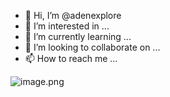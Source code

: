 - 👋 Hi, I’m @adenexplore
- 👀 I’m interested in ...
- 🌱 I’m currently learning ...
- 💞️ I’m looking to collaborate on ...
- 📫 How to reach me ...

![image.png]( {https://batusolusindo.com/wp-content/uploads/2019/09/4-Hal-yang-Harus-Diwaspadai-Web-Developer-3.jpg} )


<!---
adenexplore/adenexplore is a ✨ special ✨ repository because its `README.md` (this file) appears on your GitHub profile.
You can click the Preview link to take a look at your changes.
--->
